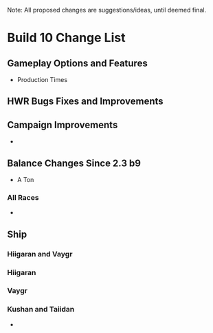 Note: All proposed changes are suggestions/ideas, until deemed final.


# Build 10 Change List


## Gameplay Options and Features
- Production Times


## HWR Bugs Fixes and Improvements



## Campaign Improvements
-




## Balance Changes Since 2.3 b9
- A Ton




### All Races
-
__Ship__
-




### Hiigaran and Vaygr




### Hiigaran




### Vaygr




### Kushan and Taiidan
- 

